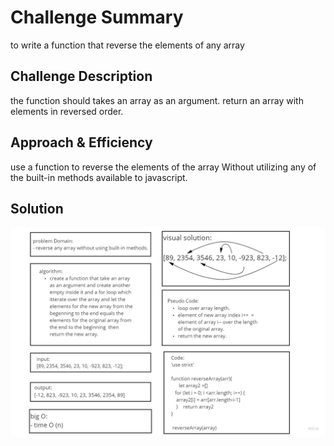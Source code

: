 # Challenge Summary
to write a function that reverse the elements of any array

## Challenge Description
the function should takes an array as an argument. return an array with elements in reversed order.

## Approach & Efficiency
use a function to reverse the elements of the array Without utilizing any of the built-in methods available to javascript.

## Solution
![](arrayReverse.jpg)